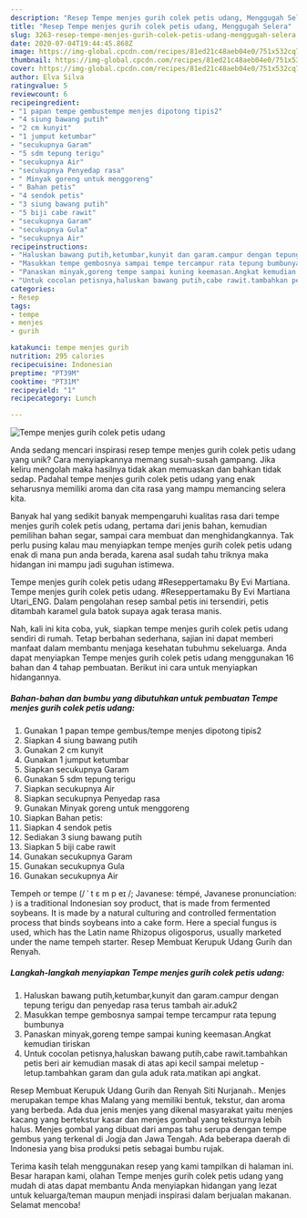 ```yaml
---
description: "Resep Tempe menjes gurih colek petis udang, Menggugah Selera"
title: "Resep Tempe menjes gurih colek petis udang, Menggugah Selera"
slug: 3263-resep-tempe-menjes-gurih-colek-petis-udang-menggugah-selera
date: 2020-07-04T19:44:45.868Z
image: https://img-global.cpcdn.com/recipes/81ed21c48aeb04e0/751x532cq70/tempe-menjes-gurih-colek-petis-udang-foto-resep-utama.jpg
thumbnail: https://img-global.cpcdn.com/recipes/81ed21c48aeb04e0/751x532cq70/tempe-menjes-gurih-colek-petis-udang-foto-resep-utama.jpg
cover: https://img-global.cpcdn.com/recipes/81ed21c48aeb04e0/751x532cq70/tempe-menjes-gurih-colek-petis-udang-foto-resep-utama.jpg
author: Elva Silva
ratingvalue: 5
reviewcount: 6
recipeingredient:
- "1 papan tempe gembustempe menjes dipotong tipis2"
- "4 siung bawang putih"
- "2 cm kunyit"
- "1 jumput ketumbar"
- "secukupnya Garam"
- "5 sdm tepung terigu"
- "secukupnya Air"
- "secukupnya Penyedap rasa"
- " Minyak goreng untuk menggoreng"
- " Bahan petis"
- "4 sendok petis"
- "3 siung bawang putih"
- "5 biji cabe rawit"
- "secukupnya Garam"
- "secukupnya Gula"
- "secukupnya Air"
recipeinstructions:
- "Haluskan bawang putih,ketumbar,kunyit dan garam.campur dengan tepung terigu dan penyedap rasa terus tambah air.aduk2"
- "Masukkan tempe gembosnya sampai tempe tercampur rata tepung bumbunya"
- "Panaskan minyak,goreng tempe sampai kuning keemasan.Angkat kemudian tiriskan"
- "Untuk cocolan petisnya,haluskan bawang putih,cabe rawit.tambahkan petis beri air kemudian masak di atas api kecil sampai meletup - letup.tambahkan garam dan gula aduk rata.matikan api angkat."
categories:
- Resep
tags:
- tempe
- menjes
- gurih

katakunci: tempe menjes gurih 
nutrition: 295 calories
recipecuisine: Indonesian
preptime: "PT39M"
cooktime: "PT31M"
recipeyield: "1"
recipecategory: Lunch

---
```



![Tempe menjes gurih colek petis udang](https://img-global.cpcdn.com/recipes/81ed21c48aeb04e0/751x532cq70/tempe-menjes-gurih-colek-petis-udang-foto-resep-utama.jpg)

Anda sedang mencari inspirasi resep tempe menjes gurih colek petis udang yang unik? Cara menyiapkannya memang susah-susah gampang. Jika keliru mengolah maka hasilnya tidak akan memuaskan dan bahkan tidak sedap. Padahal tempe menjes gurih colek petis udang yang enak seharusnya memiliki aroma dan cita rasa yang mampu memancing selera kita.

Banyak hal yang sedikit banyak mempengaruhi kualitas rasa dari tempe menjes gurih colek petis udang, pertama dari jenis bahan, kemudian pemilihan bahan segar, sampai cara membuat dan menghidangkannya. Tak perlu pusing kalau mau menyiapkan tempe menjes gurih colek petis udang enak di mana pun anda berada, karena asal sudah tahu triknya maka hidangan ini mampu jadi suguhan istimewa.

Tempe menjes gurih colek petis udang #Reseppertamaku By Evi Martiana. Tempe menjes gurih colek petis udang. #Reseppertamaku By Evi Martiana Utari_ENG. Dalam pengolahan resep sambal petis ini tersendiri, petis ditambah karamel gula batok supaya agak terasa manis.


Nah, kali ini kita coba, yuk, siapkan tempe menjes gurih colek petis udang sendiri di rumah. Tetap berbahan sederhana, sajian ini dapat memberi manfaat dalam membantu menjaga kesehatan tubuhmu sekeluarga. Anda dapat menyiapkan Tempe menjes gurih colek petis udang menggunakan 16 bahan dan 4 tahap pembuatan. Berikut ini cara untuk menyiapkan hidangannya.

<!--inarticleads1-->

##### Bahan-bahan dan bumbu yang dibutuhkan untuk pembuatan Tempe menjes gurih colek petis udang:

1. Gunakan 1 papan tempe gembus/tempe menjes dipotong tipis2
1. Siapkan 4 siung bawang putih
1. Gunakan 2 cm kunyit
1. Gunakan 1 jumput ketumbar
1. Siapkan secukupnya Garam
1. Gunakan 5 sdm tepung terigu
1. Siapkan secukupnya Air
1. Siapkan secukupnya Penyedap rasa
1. Gunakan  Minyak goreng untuk menggoreng
1. Siapkan  Bahan petis:
1. Siapkan 4 sendok petis
1. Sediakan 3 siung bawang putih
1. Siapkan 5 biji cabe rawit
1. Gunakan secukupnya Garam
1. Gunakan secukupnya Gula
1. Gunakan secukupnya Air


Tempeh or tempe (/ ˈ t ɛ m p eɪ /; Javanese: témpé, Javanese pronunciation: ) is a traditional Indonesian soy product, that is made from fermented soybeans. It is made by a natural culturing and controlled fermentation process that binds soybeans into a cake form. Here a special fungus is used, which has the Latin name Rhizopus oligosporus, usually marketed under the name tempeh starter. Resep Membuat Kerupuk Udang Gurih dan Renyah. 

<!--inarticleads2-->

##### Langkah-langkah menyiapkan Tempe menjes gurih colek petis udang:

1. Haluskan bawang putih,ketumbar,kunyit dan garam.campur dengan tepung terigu dan penyedap rasa terus tambah air.aduk2
1. Masukkan tempe gembosnya sampai tempe tercampur rata tepung bumbunya
1. Panaskan minyak,goreng tempe sampai kuning keemasan.Angkat kemudian tiriskan
1. Untuk cocolan petisnya,haluskan bawang putih,cabe rawit.tambahkan petis beri air kemudian masak di atas api kecil sampai meletup - letup.tambahkan garam dan gula aduk rata.matikan api angkat.


Resep Membuat Kerupuk Udang Gurih dan Renyah Siti Nurjanah.. Menjes merupakan tempe khas Malang yang memiliki bentuk, tekstur, dan aroma yang berbeda. Ada dua jenis menjes yang dikenal masyarakat yaitu menjes kacang yang bertekstur kasar dan menjes gombal yang teksturnya lebih halus. Menjes gombal yang dibuat dari ampas tahu serupa dengan tempe gembus yang terkenal di Jogja dan Jawa Tengah. Ada beberapa daerah di Indonesia yang bisa produksi petis sebagai bumbu rujak. 

Terima kasih telah menggunakan resep yang kami tampilkan di halaman ini. Besar harapan kami, olahan Tempe menjes gurih colek petis udang yang mudah di atas dapat membantu Anda menyiapkan hidangan yang lezat untuk keluarga/teman maupun menjadi inspirasi dalam berjualan makanan. Selamat mencoba!

